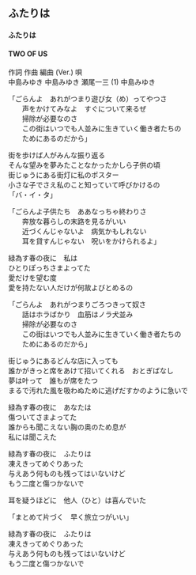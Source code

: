 
## ふたりは
#### ふたりは
#### TWO OF US

作詞  作曲  編曲 (Ver.)   唄  
中島みゆき   中島みゆき   瀬尾一三 (1)  中島みゆき  
  
  
「ごらんよ　あれがつまり遊び女（め）ってやつさ  
　　声をかけてみなよ　すぐについて来るぜ  
　　掃除が必要なのさ  
　　この街はいつでも人並みに生きていく働き者たちの  
　　ためにあるのだから」  
  
街を歩けば人がみんな振り返る  
そんな望みを夢みたことなかったかしら子供の頃  
街じゅうにある街灯に私のポスター  
小さな子でさえ私のこと知っていて呼びかけるの  
「バ・イ・タ」  
  
「ごらんよ子供たち　ああなっちゃ終わりさ  
　　奔放な暮らしの末路を見るがいい  
　　近づくんじゃないよ　病気かもしれない  
　　耳を貸すんじゃない　呪いをかけられるよ」  
  
緑為す春の夜に　私は  
ひとりぽっちさまよってた  
愛だけを望む度  
愛を持たない人だけが何故よびとめるの  
  
「ごらんよ　あれがつまりごろつきって奴さ  
　　話はホラばかり　血筋はノラ犬並み  
　　掃除が必要なのさ  
　　この街はいつでも人並みに生きていく働き者たちの  
　　ためにあるのだから」  
  
街じゅうにあるどんな店に入っても  
誰かがきっと席をあけて招いてくれる　おとぎばなし  
夢は叶って　誰もが席をたつ  
まるで汚れた風を吸わぬために逃げだすかのように急いで  
  
緑為す春の夜に　あなたは  
傷ついてさまよってた  
誰からも聞こえない胸の奥のため息が  
私には聞こえた  
  
緑為す春の夜に　ふたりは  
凍えきってめぐりあった  
与えあう何ものも残ってはいないけど  
もう二度と傷つかないで  
  
耳を疑うほどに　他人（ひと）は喜んでいた  
  
「まとめて片づく　早く旅立つがいい」  
  
緑為す春の夜に　ふたりは  
凍えきってめぐりあった  
与えあう何ものも残ってはいないけど  
もう二度と傷つかないで  